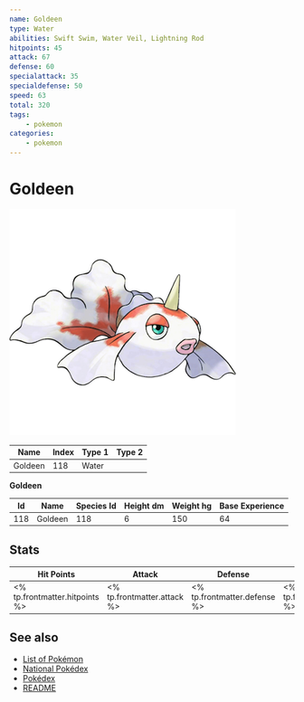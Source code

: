 ```yaml
---
name: Goldeen
type: Water
abilities: Swift Swim, Water Veil, Lightning Rod
hitpoints: 45
attack: 67
defense: 60
specialattack: 35
specialdefense: 50
speed: 63
total: 320
tags:
    - pokemon
categories:
    - pokemon
---
```


# Goldeen


![Goldeen](images/118.png)

| **Name** | **Index** | **Type 1** | **Type 2** |
|----|----|----|----|
| Goldeen | 118 | Water  |  |

**Goldeen** 




| **Id** | **Name** | **Species Id** | **Height dm** | **Weight hg** | **Base Experience** |
|--------|----------|----------------|------------|------------|---------------------|
| 118 | Goldeen | 118 | 6 | 150 | 64 |



## Stats

| **Hit Points** | **Attack** | **Defense** | **Special Attack** | **Special Defense** | **Speed** | **Total** |
|----------------|------------|-------------|--------------------|---------------------|-----------|-----------|
| <% tp.frontmatter.hitpoints %> | <% tp.frontmatter.attack %> | <% tp.frontmatter.defense %> | <% tp.frontmatter.specialattack %> | <% tp.frontmatter.specialdefense %> | <% tp.frontmatter.speed %> | <% tp.frontmatter.total %> |

## See also

- [List of Pokémon](../pokemon.md)
- [National Pokédex](../national_pokedex.md)
- [Pokédex](../pokedex.md)
- [README](../README.md)
